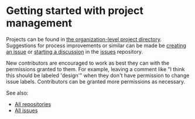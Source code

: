 # Getting started with project management

Projects can be found in [the organization-level project directory](https://github.com/orgs/generativefm/projects?type=beta). Suggestions for process improvements or similar can be made be [creating an issue](https://github.com/generativefm/issues/issues/new) or [starting a discussion](https://github.com/generativefm/issues/discussions/new) in the [issues](https://github.com/generativefm/issues) repository.

New contributors are encouraged to work as best they can with the permissions granted to them. For example, leaving a comment like "I think this should be labeled 'design'" when they don't have permission to change issue labels. Contributors can be granted more permissions as necessary.

See also:

- [All repositories](../../repositories.md)
- [All issues](https://github.com/search?q=org%3Agenerative-music+org%3Agenerativefm+is%3Aopen&type=issues)
